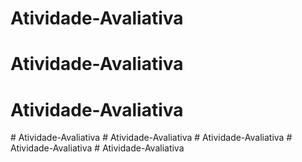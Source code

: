 # Atividade-Avaliativa
# Atividade-Avaliativa
# Atividade-Avaliativa
#   A t i v i d a d e - A v a l i a t i v a  
 #   A t i v i d a d e - A v a l i a t i v a  
 #   A t i v i d a d e - A v a l i a t i v a  
 #   A t i v i d a d e - A v a l i a t i v a  
 #   A t i v i d a d e - A v a l i a t i v a  
 